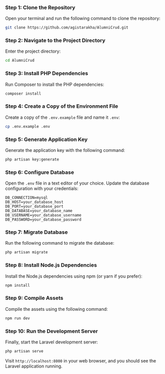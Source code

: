 

### Step 1: Clone the Repository

Open your terminal and run the following command to clone the repository:

```bash
git clone https://github.com/agistarakha/AlumniCrud.git
```

### Step 2: Navigate to the Project Directory

Enter the project directory:

```bash
cd AlumniCrud
```

### Step 3: Install PHP Dependencies

Run Composer to install the PHP dependencies:

```bash
composer install
```

### Step 4: Create a Copy of the Environment File

Create a copy of the `.env.example` file and name it `.env`:

```bash
cp .env.example .env
```

### Step 5: Generate Application Key

Generate the application key with the following command:

```bash
php artisan key:generate
```

### Step 6: Configure Database

Open the `.env` file in a text editor of your choice. Update the database configuration with your credentials:

```env
DB_CONNECTION=mysql
DB_HOST=your_database_host
DB_PORT=your_database_port
DB_DATABASE=your_database_name
DB_USERNAME=your_database_username
DB_PASSWORD=your_database_password
```

### Step 7: Migrate Database

Run the following command to migrate the database:

```bash
php artisan migrate
```

### Step 8: Install Node.js Dependencies

Install the Node.js dependencies using npm (or yarn if you prefer):

```bash
npm install
```

### Step 9: Compile Assets

Compile the assets using the following command:

```bash
npm run dev
```

### Step 10: Run the Development Server

Finally, start the Laravel development server:

```bash
php artisan serve
```

Visit `http://localhost:8000` in your web browser, and you should see the Laravel application running.

